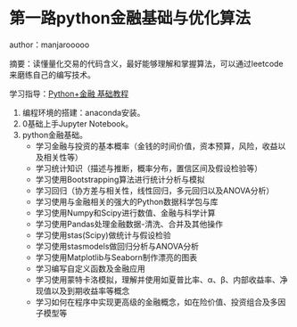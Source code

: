# 第一路python金融基础与优化算法

author：manjarooooo

摘要：读懂量化交易的代码含义，最好能够理解和掌握算法，可以通过leetcode来磨练自己的编写技术。

学习指导：[Python+金融 基础教程](https://www.bilibili.com/video/BV1LR4y1Z7AY/)

1. 编程环境的搭建：anaconda安装。
2. 0基础上手Jupyter Notebook。
3. python金融基础。
    * 学习金融与投资的基本概率（金钱的时间价值，资本预算，风险，收益以及相关性等）
    * 学习统计知识（描述与推断，概率分布，置信区间及假设检验等）
    * 学习使用Bootstrapping算法进行统计分析与模拟
    * 学习回归（协方差与相关性，线性回归，多元回归以及ANOVA分析）
    * 学习使用与金融相关的强大的Python数据科学包与库
    * 学习使用Numpy和Scipy进行数值、金融与科学计算
    * 学习使用Pandas处理金融数据-清洗、合并及其他操作
    * 学习使用stas(Scipy)做统计与假设检验
    * 学习使用stasmodels做回归分析与ANOVA分析
    * 学习使用Matplotlib与Seaborn制作漂亮的图表
    * 学习编写自定义函数及金融应用
    * 学习使用蒙特卡洛模拟，理解并使用如夏普比率、α、β、内部收益率、净现值以及到期收益率等概念
    * 学习如何在程序中实现更高级的金融概念，如在险价值、投资组合及多因子模型等